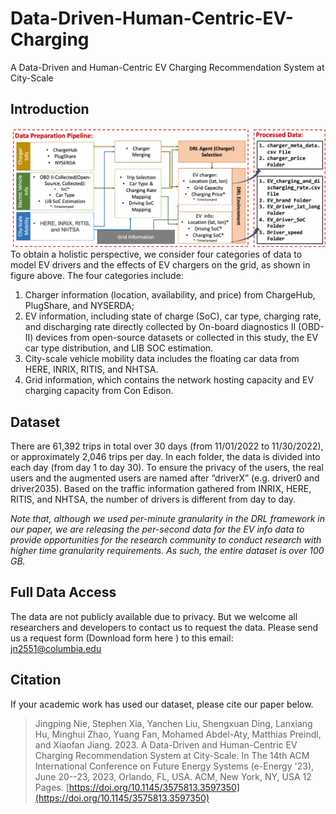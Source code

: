 # Data-Driven-Human-Centric-EV-Charging

A Data-Driven and Human-Centric EV Charging Recommendation System at City-Scale

## Introduction
![Dataset Overview](/image/Introduction.png "System Overview")
To obtain a holistic perspective, we consider four categories of data to model EV drivers and the effects of EV chargers on the grid, as shown in figure above. The four categories include:
1. Charger information (location, availability, and price) from ChargeHub, PlugShare, and NYSERDA;
2. EV information, including state of charge (SoC), car type, charging rate, and discharging rate directly collected by On-board diagnostics II (OBD-II) devices from open-source datasets or collected in this study, the EV car type distribution, and LIB SOC estimation.
3. City-scale vehicle mobility data includes the floating car data from HERE, INRIX, RITIS, and NHTSA.
4. Grid information, which contains the network hosting capacity and EV charging capacity from Con Edison.


## Dataset
There are 61,392 trips in total over 30 days (from 11/01/2022 to 11/30/2022), or approximately 2,046 trips per day. In each folder, the data is divided into each day (from day 1 to day 30). To ensure the privacy of the users, the real users and the augmented users are named after “driverX” (e.g. driver0 and driver2035). Based on the traffic information gathered from INRIX, HERE, RITIS, and NHTSA, the number of drivers is different from day to day.

*Note that, although we used per-minute granularity in the DRL framework in our paper, we are releasing the per-second data for the EV info data to provide opportunities for the research community to conduct research with higher time granularity requirements. As such, the entire dataset is over 100 GB.*

## Full Data Access
The data are not publicly available due to privacy. But we welcome all researchers and developers to contact us to request the data.
Please send us a request form (Download form here ) to this email: jn2551@columbia.edu

## Citation
If your academic work has used our dataset, please cite our paper below.

> Jingping Nie, Stephen Xia, Yanchen Liu, Shengxuan Ding, Lanxiang Hu, Minghui Zhao, Yuang Fan, Mohamed Abdel-Aty, Matthias Preindl, and Xiaofan Jiang. 2023. A Data-Driven and Human-Centric EV Charging Recommendation System at City-Scale. In The 14th ACM International Conference on Future Energy Systems (e-Energy '23), June 20--23, 2023, Orlando, FL, USA. ACM, New York, NY, USA 12 Pages. [https://doi.org/10.1145/3575813.3597350](https://doi.org/10.1145/3575813.3597350)